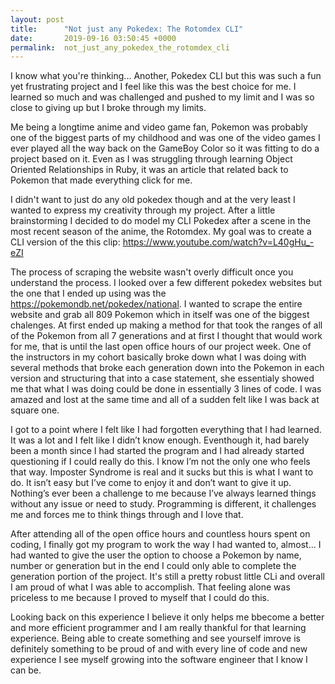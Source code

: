 ```yaml
---
layout: post
title:      "Not just any Pokedex: The Rotomdex CLI"
date:       2019-09-16 03:50:45 +0000
permalink:  not_just_any_pokedex_the_rotomdex_cli
---
```


I know what you're thinking... Another, Pokedex CLI but this was such a fun yet frustrating project and I feel like this was the best choice for me. I learned so much and was challenged and pushed to my limit and I was so close to giving up but I broke through my limits.

Me being a longtime anime and video game fan, Pokemon was probably one of the biggest parts of my childhood and was one of the video games I ever played all the way back on the GameBoy Color so it was fitting to do a project based on it. Even as I was struggling through learning Object Oriented Relationships in Ruby, it was an article that related back to Pokemon that made everything click for me.

I didn't want to just do any old pokedex though and at the very least I wanted to express my creativity through my project. After a little brainstorming I decided to do model my CLI Pokedex after a scene in the most recent season of the anime, the Rotomdex. My goal was to create a CLI version of the this clip: https://www.youtube.com/watch?v=L40gHu_-eZI

The process of scraping the website wasn't overly difficult once you understand the process. I looked over a few different pokedex websites but the one that I ended up using was the https://pokemondb.net/pokedex/national. I wanted to scrape the entire website and grab all 809 Pokemon which in itself was one of the biggest chalenges. At first ended up making a method for that took the ranges of all of the Pokemon from all 7 generations and at first I thought that would work for me, that is until the last open office hours of our project week. One of the instructors in my cohort basically broke down  what I was doing with several methods that broke each generation down into the Pokemon in each version and structuring that into a case statement, she essentialy showed me that what I was doing could be done in essentially 3 lines of code. I was amazed and lost at the same time and all of a sudden felt like I was back at square one.

I got to a point where I felt like I had forgotten everything that I had learned. It was a lot and I felt like I didn’t know enough. Eventhough it, had barely been a month since I had started the program and I had already started questioning if I could really do this. I know I’m not the only one who feels that way. Imposter Syndrome is real and it sucks but this is what I want to do. It isn’t easy but I’ve come to enjoy it and don’t want to give it up. Nothing’s ever been a challenge to me because I’ve always learned things without any issue or need to study. Programming is different, it challenges me and forces me to think things through and I love that. 

After attending all of the open office hours and countless hours spent on coding, I finally got my program to work the way I had wanted to, almost... I had wanted to give the user the option to choose a Pokemon by name, number or generation but in the end I could only able to complete the generation portion of the project. It's still a pretty robust little CLi and overall I am proud of what I was able to accomplish. That feeling alone was priceless to me because I proved to myself that I could do this. 

Looking back on this experience I believe it only helps me bbecome a better and more efficient programmer and I am really thankful for that learning experience. Being able to create something and see yourself imrove is definitely something to be proud of and with every line of code and new experience I see myself growing into the software engineer that I know I can be.
